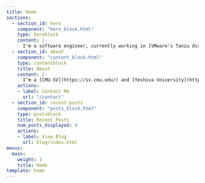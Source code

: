 ```yaml
---
title: Home
sections:
  - section_id: hero
    component: "hero_block.html"
    type: heroblock
    content: |-
      I'm a software engineer, currently working in [VMware's Tanzu division](https://cloud.vmware.com/tanzu), building [Cloud Native Buildpacks](https://buildpacks.io/). I'm interested in Go, Machine Learning, and Agile methodologies, and I enjoy the use of an [Oxford comma](https://www.grammarly.com/blog/what-is-the-oxford-comma-and-why-do-people-care-so-much-about-it/). [Shoot me a message](contact) if you agree, disagree, or just want connect.
  - section_id: about
    component: "content_block.html"
    type: contentblock
    title: About
    content: |-
      I'm a [CMU-SV](https://sv.cmu.edu/) and [Yeshiva University](https://www.yu.edu/yeshiva-college/ug/computer-science) alumnus, and a current NJ resident. I've worked in a buncha places, doing a bunch of cool things, and I enjoy writing about things that I'm reading and doing.
    actions:
    - label: Contact Me
      url: "/contact"
  - section_id: recent-posts
    component: "posts_block.html"
    type: postsblock
    title: Recent Posts
    num_posts_displayed: 4
    actions:
    - label: View Blog
      url: blog/index.html
menus:
  main:
    weight: 1
    title: Home
template: home
---
```

